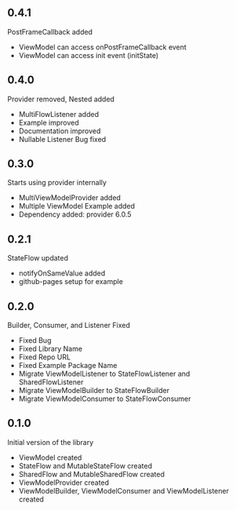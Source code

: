 ## 0.4.1
PostFrameCallback added
- ViewModel can access onPostFrameCallback event
- ViewModel can access init event (initState)

## 0.4.0
Provider removed, Nested added
- MultiFlowListener added
- Example improved
- Documentation improved
- Nullable Listener Bug fixed

## 0.3.0
Starts using provider internally
- MultiViewModelProvider added
- Multiple ViewModel Example added
- Dependency added: provider 6.0.5

## 0.2.1
StateFlow updated
- notifyOnSameValue added
- github-pages setup for example

## 0.2.0
Builder, Consumer, and Listener Fixed
- Fixed Bug
- Fixed Library Name
- Fixed Repo URL
- Fixed Example Package Name
- Migrate ViewModelListener to StateFlowListener and SharedFlowListener
- Migrate ViewModelBuilder to StateFlowBuilder
- Migrate ViewModelConsumer to StateFlowConsumer

## 0.1.0

Initial version of the library
- ViewModel created
- StateFlow and MutableStateFlow created
- SharedFlow and MutableSharedFlow created
- ViewModelProvider created
- ViewModelBuilder, ViewModelConsumer and ViewModelListener created

